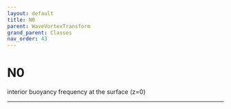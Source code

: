 ```yaml
---
layout: default
title: N0
parent: WaveVortexTransform
grand_parent: Classes
nav_order: 43
---
```


#  N0

interior buoyancy frequency at the surface (z=0)


---

